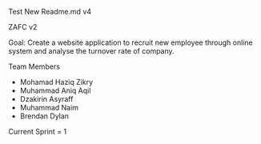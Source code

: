 Test New Readme.md v4

ZAFC v2

Goal: Create a website application to recruit new employee through online system and analyse the turnover rate of company.

Team Members
- Mohamad Haziq Zikry 
- Muhammad Aniq Aqil
- Dzakirin Asyraff
- Muhammad Naim
- Brendan Dylan

Current Sprint = 1
